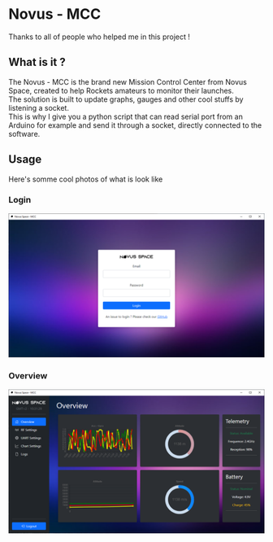 # Novus - MCC

Thanks to all of people who helped me in this project !

## What is it ?

The Novus - MCC is the brand new Mission Control Center from Novus Space, created to help Rockets amateurs to monitor their launches.<br>
The solution is built to update graphs, gauges and other cool stuffs by listening a socket.<br>
This is why I give you a python script that can read serial port from an Arduino for example and send it through a socket, directly connected to the software.

## Usage

Here's somme cool photos of what is look like

### Login
<p align="center">
  <img src="README/login.png" />
</p>

### Overview
<p align="center">
  <img src="README/overview.png" />
</p>